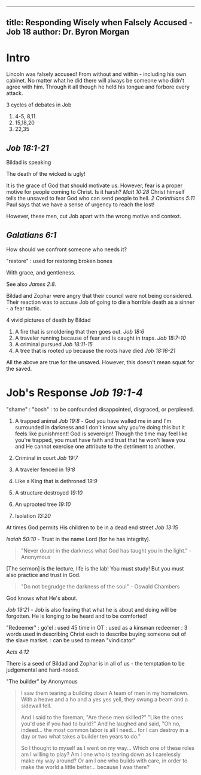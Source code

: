 ----
title: Responding Wisely when Falsely Accused - Job 18
author: Dr. Byron Morgan
-----

# Intro

Lincoln was falsely accused! From without and within - including his own
cabinet.  No matter what he did there will always be someone who didn't agree
with him.  Through it all though he held his tongue and forbore every attack.

3 cycles of debates in Job

1. 4-5, 8,11
1. 15,18,20
1. 22,35

## _Job 18:1-21_ 
Bildad is speaking

The death of the wicked is ugly!

It is the grace of God that should motivate us. However, fear is a proper
motive for people coming to Christ. Is it harsh? _Matt 10:28_ Christ himself
tells the unsaved to fear God who can send people to hell. _2 Corinthians 5:11_
Paul says that we have a sense of urgency to reach the lost!

However, these men, cut Job apart with the wrong motive and context.

## _Galatians 6:1_

How should we confront someone who needs it?

"restore"
: used for restoring broken bones

With grace, and gentleness.

See also _James 2:8_.

Bildad and Zophar were angry that their council were not being considered.
Their reaction was to accuse Job of going to die a horrible death as a sinner -
a fear tactic.

4 vivid pictures of death by Bildad


1. A fire that is smoldering that then goes out. _Job 18:6_
1. A traveler running because of fear and is caught in traps. _Job 18:7-10_
1. A criminal pursued _Job 18:11-15_
1. A tree that is rooted up because the roots have died _Job 18:16-21_

All the above are true for the unsaved. However, this doesn't mean squat for
the saved.

# Job's Response _Job 19:1-4_

"shame"
: "bosh"
: to be confounded disappointed, disgraced, or perplexed.

1. A trapped animal _Job 19:8_ - God you have walled me in and I'm surrounded
   in darkness and I don't know why you're doing this but it feels like
   punishment! God is sovereign! Though the time may feel like you're trapped,
   you must have faith and trust that he won't leave you and He cannot exercise
   one attribute to the detriment to another.

1. Criminal in court _Job 19:7_
1. A traveler fenced in _19:8_
1. Like a King that is dethroned _19:9_
1. A structure destroyed _19:10_
1. An uprooted tree _19:10_
1. Isolation _13:20_


At times God permits His children to be in a dead end street _Job 13:15_

_Isaiah 50:10_ - Trust in the name Lord (for he has integrity). 

> "Never doubt in the darkness what God has taught you in the light." - Anonymous

[The sermon] is the lecture, life is the lab! You must study! But you must also
practice and trust in God.

> "Do not begrudge the darkness of the soul" - Oswald Chambers

God knows what He's about.

_Job 19:21_ - Job is also fearing that what he is about and doing will be
forgotten. He is longing to be heard and to be comforted!

"Redeemer"
: go'el
: used 45 time in OT
: used as a kinsman redeemer
: 3 words used in describing Christ each to describe buying someone out of the 
slave market.
: can be used to mean "vindicator"

_Acts 4:12_

There is a seed of Bildad and Zophar is in all of us - the temptation to be
judgemental and hard-nosed. 

"The builder" by Anonymous

> I saw them tearing a building down
> A team of men in my hometown.
> With a heave and a ho and a yes yes yell,
> they swung a beam and a sidewall fell.
> 
> And I said to the foreman, "Are these men skilled?"
> "Like the ones you'd use if you had to build?"
> And he laughed and said, "Oh no, indeed...
> the most common labor is all I need...
> for I can destroy in a day or two
> what takes a builder ten years to do."
> 
> So I thought to myself as I went on my way...
> Which one of these roles am I willing to play?
> Am I one who is tearing down as I carelessly make my way around?
> Or am I one who builds with care, in order to make the world a
> little better... because I was there?
